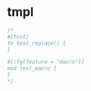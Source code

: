 [‼️]: ✏️README.mdt

# tmpl

```rust
/*
#[test]
fn test_replace() {
}

#[cfg(feature = "macro")]
mod test_macro {
}
*/
```
